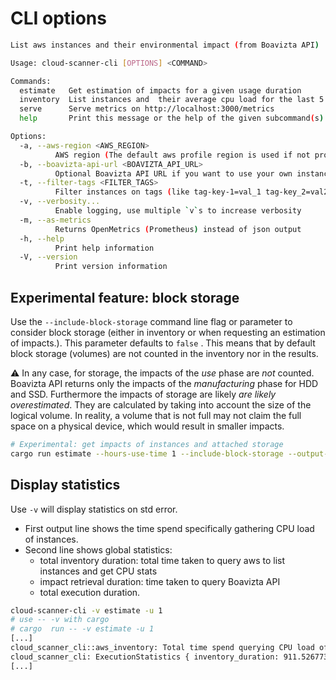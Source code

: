 # CLI options

```sh
List aws instances and their environmental impact (from Boavizta API)

Usage: cloud-scanner-cli [OPTIONS] <COMMAND>

Commands:
  estimate   Get estimation of impacts for a given usage duration
  inventory  List instances and  their average cpu load for the last 5 minutes (no impact data)
  serve      Serve metrics on http://localhost:3000/metrics
  help       Print this message or the help of the given subcommand(s)

Options:
  -a, --aws-region <AWS_REGION>
          AWS region (The default aws profile region is used if not provided)
  -b, --boavizta-api-url <BOAVIZTA_API_URL>
          Optional Boavizta API URL if you want to use your own instance (URL without the trailing slash, e.g. https://api.boavizta.org)
  -t, --filter-tags <FILTER_TAGS>
          Filter instances on tags (like tag-key-1=val_1 tag-key_2=val2)
  -v, --verbosity...
          Enable logging, use multiple `v`s to increase verbosity
  -m, --as-metrics
          Returns OpenMetrics (Prometheus) instead of json output
  -h, --help
          Print help information
  -V, --version
          Print version information
```

## Experimental feature: block storage

Use the `--include-block-storage` command line flag or parameter to consider block storage (either in inventory or when requesting an estimation of impacts.). This parameter defaults to `false` . This means that by default block storage (volumes) are not counted in the inventory nor in the results.

⚠ In any case, for storage, the impacts of the _use_ phase are _not_ counted. Boavizta API returns only the impacts of the _manufacturing_ phase for HDD and SSD. Furthermore the impacts of storage are likely _are likely overestimated_. They are calculated by taking into account the size of the logical volume. In reality, a volume that is not full may not claim the full space on a physical device, which would result in smaller impacts.

```sh
# Experimental: get impacts of instances and attached storage
cargo run estimate --hours-use-time 1 --include-block-storage --output-verbose-json
```

## Display statistics

Use `-v` will display statistics on std error.

- First output line shows the time spend specifically gathering CPU load of instances.
- Second line shows global statistics:
  - total inventory duration: total time taken to query aws to list instances and get CPU stats
  - impact retrieval duration: time taken to query Boavizta API
  - total execution duration.

```sh
cloud-scanner-cli -v estimate -u 1
# use -- -v with cargo
# cargo  run -- -v estimate -u 1
[...]
cloud_scanner_cli::aws_inventory: Total time spend querying CPU load of instances: 372.153481ms
cloud_scanner_cli: ExecutionStatistics { inventory_duration: 911.526773ms, impact_duration: 398.993816ms, total_duration: 1.310520822s }
[...]
```
